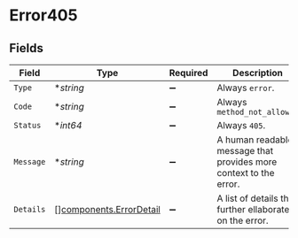 # Error405


## Fields

| Field                                                              | Type                                                               | Required                                                           | Description                                                        | Example                                                            |
| ------------------------------------------------------------------ | ------------------------------------------------------------------ | ------------------------------------------------------------------ | ------------------------------------------------------------------ | ------------------------------------------------------------------ |
| `Type`                                                             | **string*                                                          | :heavy_minus_sign:                                                 | Always `error`.                                                    | error                                                              |
| `Code`                                                             | **string*                                                          | :heavy_minus_sign:                                                 | Always `method_not_allowed`                                        | method_not_allowed                                                 |
| `Status`                                                           | **int64*                                                           | :heavy_minus_sign:                                                 | Always `405`.                                                      | 405                                                                |
| `Message`                                                          | **string*                                                          | :heavy_minus_sign:                                                 | A human readable message that provides more context to the error.  | Method Not Allowed                                                 |
| `Details`                                                          | [][components.ErrorDetail](../../models/components/errordetail.md) | :heavy_minus_sign:                                                 | A list of details that further ellaborate on the error.            |                                                                    |